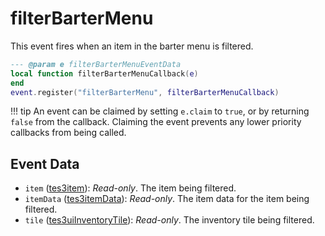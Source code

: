 # filterBarterMenu

This event fires when an item in the barter menu is filtered.

```lua
--- @param e filterBarterMenuEventData
local function filterBarterMenuCallback(e)
end
event.register("filterBarterMenu", filterBarterMenuCallback)
```

!!! tip
	An event can be claimed by setting `e.claim` to `true`, or by returning `false` from the callback. Claiming the event prevents any lower priority callbacks from being called.

## Event Data

* `item` ([tes3item](../../types/tes3item)): *Read-only*. The item being filtered.
* `itemData` ([tes3itemData](../../types/tes3itemData)): *Read-only*. The item data for the item being filtered.
* `tile` ([tes3uiInventoryTile](../../types/tes3uiInventoryTile)): *Read-only*. The inventory tile being filtered.

